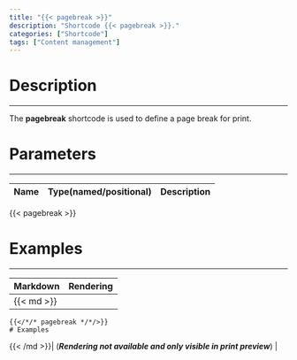 ```yaml
---
title: "{{< pagebreak >}}"
description: "Shortcode {{< pagebreak >}}."
categories: ["Shortcode"]
tags: ["Content management"]
---
```


# Description
---

The **pagebreak** shortcode is used to define a page break for print.

# Parameters
---

| Name | Type(named/positional) | Description |
| ---- | ---------------------- | ----------- |

{{< pagebreak >}}

# Examples
---

| Markdown | Rendering |
| -------- | --------- |
|{{< md >}}
```
{{</*/* pagebreak */*/>}}
# Examples
```
{{< /md >}}| (***Rendering not available and only visible in print preview***) |

